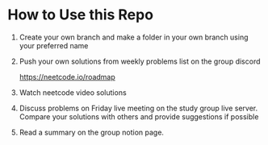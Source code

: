 # How to Use this Repo

1) Create your own branch and make a folder in your own branch using your preferred name 

2) Push your own solutions from weekly problems list on the group discord
  
   https://neetcode.io/roadmap


3) Watch neetcode video solutions
   
4) Discuss problems on Friday live meeting on the study group live server.
   Compare your solutions with others and provide suggestions if possible
  
6) Read a summary on the group notion page.
